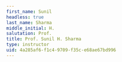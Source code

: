 ```yaml
---
first_name: Sunil
headless: true
last_name: Sharma
middle_initial: H.
salutation: Prof.
title: Prof. Sunil H. Sharma
type: instructor
uid: 4a285af6-f1c4-9709-f35c-e68ae67bd996
---
```

